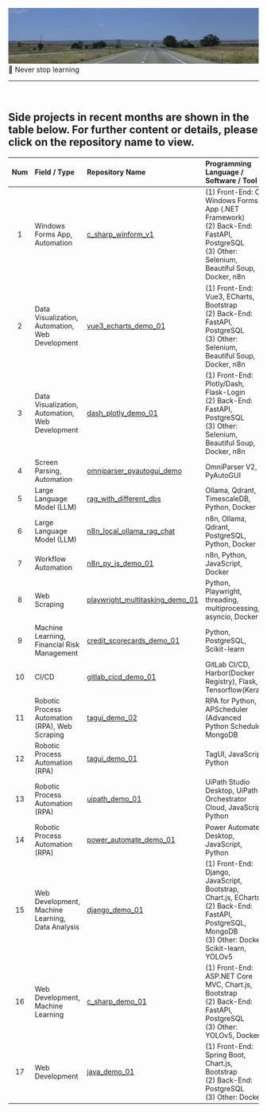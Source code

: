 ![avatar](./nm_i40.png)<br>
🚀  Never stop learning

---

<br>

## Side projects in recent months are shown in the table below. For further content or details, please click on the repository name to view.

| Num | Field / Type | Repository Name | Programming Language / Software / Tool |
| :---:          | :---           | :----         | :---            |
| 1 | Windows Forms App,<br>Automation | [c_sharp_winform_v1](<https://github.com/qinglian1105/c_sharp_winform_v1>) | (1) Front-End: C# Windows Forms App (.NET Framework)<br>(2) Back-End: FastAPI, PostgreSQL<br>(3) Other: Selenium, Beautiful Soup, Docker, n8n |
| 2 | Data Visualization,<br>Automation,<br>Web Development | [vue3_echarts_demo_01](<https://github.com/qinglian1105/vue3_echarts_demo_01>) | (1) Front-End: Vue3, ECharts, Bootstrap<br>(2) Back-End: FastAPI, PostgreSQL<br>(3) Other: Selenium, Beautiful Soup, Docker, n8n |
| 3 | Data Visualization,<br>Automation,<br>Web Development | [dash_plotly_demo_01](<https://github.com/qinglian1105/dash_plotly_demo_01>) | (1) Front-End: Plotly/Dash, Flask-Login<br>(2) Back-End: FastAPI, PostgreSQL<br>(3) Other: Selenium, Beautiful Soup, Docker, n8n |
| 4 |  Screen Parsing, Automation | [omniparser_pyautogui_demo](<https://github.com/qinglian1105/omniparser_pyautogui_demo>)  |  OmniParser V2, PyAutoGUI  |
| 5 | Large Language Model (LLM) | [rag_with_different_dbs](<https://github.com/qinglian1105/rag_with_different_dbs>)  |  Ollama, Qdrant, TimescaleDB, Python, Docker |
| 6 | Large Language Model (LLM) | [n8n_local_ollama_rag_chat](<https://github.com/qinglian1105/n8n_local_ollama_rag_chat>)  | n8n, Ollama, Qdrant, PostgreSQL, Python, Docker |
| 7 | Workflow Automation | [n8n_py_js_demo_01](<https://github.com/qinglian1105/n8n_py_js_demo_01>)  | n8n, Python, JavaScript, Docker |
| 8 | Web Scraping | [playwright_multitasking_demo_01](<https://github.com/qinglian1105/playwright_multitasking_demo_01>)  | Python, Playwright, threading, multiprocessing, asyncio, Docker |
| 9 | Machine Learning,<br>Financial Risk Management | [credit_scorecards_demo_01](<https://github.com/qinglian1105/credit_scorecards_demo_01>)  | Python, PostgreSQL, Scikit-learn |
| 10 | CI/CD | [gitlab_cicd_demo_01](<https://github.com/qinglian1105/gitlab_cicd_demo_01>)  | GitLab CI/CD, Harbor(Docker Registry), Flask, Tensorflow(Keras) |
| 11 | Robotic Process Automation (RPA), Web Scraping | [tagui_demo_02](<https://github.com/qinglian1105/tagui_demo_02>)  | RPA for Python, APScheduler (Advanced Python Schedule), MongoDB |
| 12 | Robotic Process Automation (RPA) | [tagui_demo_01](<https://github.com/qinglian1105/tagui_demo_01>)  | TagUI, JavaScript, Python |
| 13 | Robotic Process Automation (RPA) | [uipath_demo_01](<https://github.com/qinglian1105/uipath_demo_01>) | UiPath Studio Desktop, UiPath Orchestrator Cloud, JavaScript, Python |
| 14 | Robotic Process Automation (RPA) | [power_automate_demo_01](<https://github.com/qinglian1105/power_automate_demo_01>)  | Power Automate Desktop, JavaScript, Python |
| 15 | Web Development,<br>Machine Learning,<br>Data Analysis | [django_demo_01](<https://github.com/qinglian1105/django_demo_01>) | (1) Front-End: Django, JavaScript, Bootstrap, Chart.js, ECharts<br>(2) Back-End: FastAPI, PostgreSQL, MongoDB <br>(3) Other: Docker, Scikit-learn, YOLOv5 |
| 16 | Web Development,<br>Machine Learning | [c_sharp_demo_01](<https://github.com/qinglian1105/c_sharp_demo_01>) | (1) Front-End: ASP.NET Core MVC, Chart.js, Bootstrap <br>(2) Back-End: FastAPI, PostgreSQL <br>(3) Other: YOLOv5, Docker |
| 17 | Web Development | [java_demo_01](<https://github.com/qinglian1105/java_demo_01>) | (1) Front-End: Spring Boot, Chart.js, Bootstrap <br>(2) Back-End: PostgreSQL <br>(3) Other: Docker | 

<br>
<br>